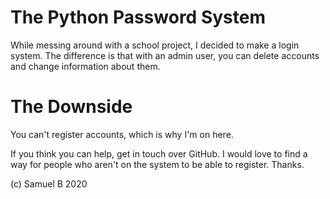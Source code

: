 # The Python Password System

While messing around with a school project, I decided to make a login system. The difference is that with an admin user, you can delete accounts and change information about them.

# The Downside
You can't register accounts, which is why I'm on here.

If you think you can help, get in touch over GitHub. I would love to find a way for people who aren't on the system to be able to register. Thanks.

(c) Samuel B 2020
